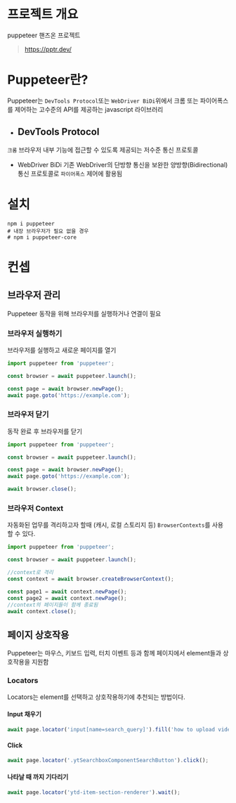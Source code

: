 # 프로젝트 개요
puppeteer 핸즈온 프로젝트
> https://pptr.dev/

# Puppeteer란?
Puppeteer는 `DevTools Protocol`또는 `WebDriver BiDi`위에서 크롬 또는 파이어폭스를 제어하는 고수준의 API를 제공하는 javascript 라이브러리
- ## DevTools Protocol
`크롬` 브라우저 내부 기능에 접근할 수 있도록 제공되는 저수준 통신 프로토콜

- WebDriver BiDi
기존 WebDriver의 단방향 통신을 보완한 양방향(Bidirectional) 통신 프로토콜로 `파이어폭스` 제어에 활용됨


# 설치
```shell
npm i puppeteer
# 내장 브라우저가 필요 없을 경우
# npm i puppeteer-core
```

# 컨셉
## 브라우저 관리
Puppeteer 동작을 위해 브라우저를 실행하거나 연결이 필요
### 브라우저 실행하기
브라우저를 실행하고 새로운 페이지를 열기
```javascript
import puppeteer from 'puppeteer';

const browser = await puppeteer.launch();

const page = await browser.newPage();
await page.goto('https://example.com');

```
### 브라우저 닫기
동작 완료 후 브라우저를 닫기
```javascript
import puppeteer from 'puppeteer';

const browser = await puppeteer.launch();

const page = await browser.newPage();
await page.goto('https://example.com');

await browser.close();
```

### 브라우저 Context
자동화된 업무를 격리하고자 할때 (캐시, 로컬 스토리지 등) `BrowserContexts`를 사용할 수 있다.
```javascript
import puppeteer from 'puppeteer';

const browser = await puppeteer.launch();

//context로 격리
const context = await browser.createBrowserContext();

const page1 = await context.newPage();
const page2 = await context.newPage();
//context의 페이지들이 함께 종료됨
await context.close();
```

## 페이지 상호작용
Puppeteer는 마우스, 키보드 입력, 터치 이벤트 등과 함께 페이지에서 element들과 상호작용을 지원함

### Locators
Locators는 element를 선택하고 상호작용하기에 추천되는 방법이다.

#### Input 채우기
```javascript
await page.locator('input[name=search_query]').fill('how to upload videos on youtube');
```

#### Click
```javascript
await page.locator('.ytSearchboxComponentSearchButton').click();

```

#### 나타날 때 까지 기다리기
```javascript
await page.locator('ytd-item-section-renderer').wait();
```